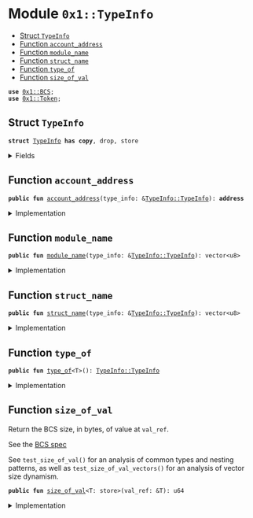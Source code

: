
<a name="0x1_TypeInfo"></a>

# Module `0x1::TypeInfo`



-  [Struct `TypeInfo`](#0x1_TypeInfo_TypeInfo)
-  [Function `account_address`](#0x1_TypeInfo_account_address)
-  [Function `module_name`](#0x1_TypeInfo_module_name)
-  [Function `struct_name`](#0x1_TypeInfo_struct_name)
-  [Function `type_of`](#0x1_TypeInfo_type_of)
-  [Function `size_of_val`](#0x1_TypeInfo_size_of_val)


<pre><code><b>use</b> <a href="BCS.md#0x1_BCS">0x1::BCS</a>;
<b>use</b> <a href="Token.md#0x1_Token">0x1::Token</a>;
</code></pre>



<a name="0x1_TypeInfo_TypeInfo"></a>

## Struct `TypeInfo`



<pre><code><b>struct</b> <a href="TypeInfo.md#0x1_TypeInfo">TypeInfo</a> <b>has</b> <b>copy</b>, drop, store
</code></pre>



<details>
<summary>Fields</summary>


<dl>
<dt>
<code>account_address: <b>address</b></code>
</dt>
<dd>

</dd>
<dt>
<code>module_name: vector&lt;u8&gt;</code>
</dt>
<dd>

</dd>
<dt>
<code>struct_name: vector&lt;u8&gt;</code>
</dt>
<dd>

</dd>
</dl>


</details>

<a name="0x1_TypeInfo_account_address"></a>

## Function `account_address`



<pre><code><b>public</b> <b>fun</b> <a href="TypeInfo.md#0x1_TypeInfo_account_address">account_address</a>(type_info: &<a href="TypeInfo.md#0x1_TypeInfo_TypeInfo">TypeInfo::TypeInfo</a>): <b>address</b>
</code></pre>



<details>
<summary>Implementation</summary>


<pre><code><b>public</b> <b>fun</b> <a href="TypeInfo.md#0x1_TypeInfo_account_address">account_address</a>(type_info: &<a href="TypeInfo.md#0x1_TypeInfo">TypeInfo</a>): <b>address</b> {
    type_info.account_address
}
</code></pre>



</details>

<a name="0x1_TypeInfo_module_name"></a>

## Function `module_name`



<pre><code><b>public</b> <b>fun</b> <a href="TypeInfo.md#0x1_TypeInfo_module_name">module_name</a>(type_info: &<a href="TypeInfo.md#0x1_TypeInfo_TypeInfo">TypeInfo::TypeInfo</a>): vector&lt;u8&gt;
</code></pre>



<details>
<summary>Implementation</summary>


<pre><code><b>public</b> <b>fun</b> <a href="TypeInfo.md#0x1_TypeInfo_module_name">module_name</a>(type_info: &<a href="TypeInfo.md#0x1_TypeInfo">TypeInfo</a>): vector&lt;u8&gt; {
    *&type_info.module_name
}
</code></pre>



</details>

<a name="0x1_TypeInfo_struct_name"></a>

## Function `struct_name`



<pre><code><b>public</b> <b>fun</b> <a href="TypeInfo.md#0x1_TypeInfo_struct_name">struct_name</a>(type_info: &<a href="TypeInfo.md#0x1_TypeInfo_TypeInfo">TypeInfo::TypeInfo</a>): vector&lt;u8&gt;
</code></pre>



<details>
<summary>Implementation</summary>


<pre><code><b>public</b> <b>fun</b> <a href="TypeInfo.md#0x1_TypeInfo_struct_name">struct_name</a>(type_info: &<a href="TypeInfo.md#0x1_TypeInfo">TypeInfo</a>): vector&lt;u8&gt; {
    *&type_info.struct_name
}
</code></pre>



</details>

<a name="0x1_TypeInfo_type_of"></a>

## Function `type_of`



<pre><code><b>public</b> <b>fun</b> <a href="TypeInfo.md#0x1_TypeInfo_type_of">type_of</a>&lt;T&gt;(): <a href="TypeInfo.md#0x1_TypeInfo_TypeInfo">TypeInfo::TypeInfo</a>
</code></pre>



<details>
<summary>Implementation</summary>


<pre><code><b>public</b> <b>fun</b> <a href="TypeInfo.md#0x1_TypeInfo_type_of">type_of</a>&lt;T&gt;(): <a href="TypeInfo.md#0x1_TypeInfo">TypeInfo</a> {
    <b>let</b> (account_address, module_name, struct_name) = <a href="Token.md#0x1_Token_type_of">Token::type_of</a>&lt;T&gt;();
    <a href="TypeInfo.md#0x1_TypeInfo">TypeInfo</a> {
        account_address,
        module_name,
        struct_name
    }
}
</code></pre>



</details>

<a name="0x1_TypeInfo_size_of_val"></a>

## Function `size_of_val`

Return the BCS size, in bytes, of value at <code>val_ref</code>.

See the [BCS spec](https://github.com/diem/bcs)

See <code>test_size_of_val()</code> for an analysis of common types and
nesting patterns, as well as <code>test_size_of_val_vectors()</code> for an
analysis of vector size dynamism.


<pre><code><b>public</b> <b>fun</b> <a href="TypeInfo.md#0x1_TypeInfo_size_of_val">size_of_val</a>&lt;T: store&gt;(val_ref: &T): u64
</code></pre>



<details>
<summary>Implementation</summary>


<pre><code><b>public</b> <b>fun</b> <a href="TypeInfo.md#0x1_TypeInfo_size_of_val">size_of_val</a>&lt;T: store&gt;(val_ref: &T): u64 {
    // Return vector length of vectorized <a href="BCS.md#0x1_BCS">BCS</a> representation.
    <a href="Vector.md#0x1_Vector_length">Vector::length</a>(&<a href="BCS.md#0x1_BCS_to_bytes">BCS::to_bytes</a>&lt;T&gt;(val_ref))
}
</code></pre>



</details>
